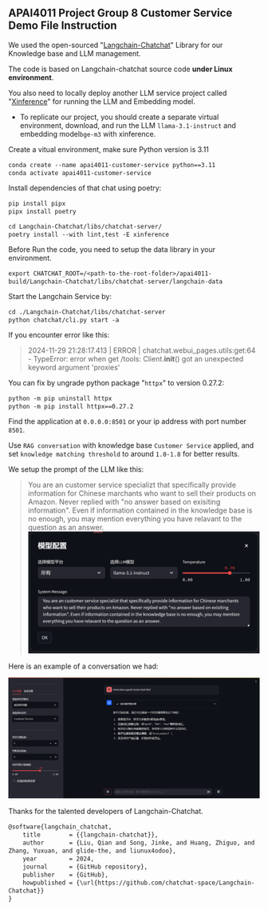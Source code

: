 ## APAI4011 Project Group 8 Customer Service Demo File Instruction

We used the open-sourced "[Langchain-Chatchat](https://github.com/chatchat-space/Langchain-Chatchat/blob/master/docs/contributing/README_dev.md)" Library for our Knowledge base and LLM management.

The code is based on Langchain-chatchat source code **under Linux environment**.

You also need to locally deploy another LLM service project called "[Xinference](https://inference.readthedocs.io/en/stable/getting_started/installation.html)" for running the LLM and Embedding model.

* To replicate our project, you should create a separate virtual environment, download, and run the LLM ``llama-3.1-instruct`` and embedding model``bge-m3`` with xinference.

Create a vitual environment, make sure Python version is 3.11

```
conda create --name apai4011-customer-service python==3.11
conda activate apai4011-customer-service
```

Install dependencies of that chat using poetry:

```
pip install pipx
pipx install poetry
```

```
cd Langchain-Chatchat/libs/chatchat-server/
poetry install --with lint,test -E xinference
```

Before Run the code, you need to setup the data library in your environment.

```
export CHATCHAT_ROOT=/<path-to-the-root-folder>/apai4011-build/Langchain-Chatchat/libs/chatchat-server/langchain-data
```

Start the Langchain Service by:

```
cd ./Langchain-Chatchat/libs/chatchat-server
python chatchat/cli.py start -a
```

If you encounter error like this:

> 2024-11-29 21:28:17.413 | ERROR | chatchat.webui\_pages.utils:get:64 - TypeError: error when get /tools: Client.**init**() got an unexpected keyword argument 'proxies'

You can fix by ungrade python package "``httpx``" to version 0.27.2:

```
python -m pip uninstall httpx
python -m pip install httpx==0.27.2
```

Find the application at ``0.0.0.0:8501`` or your ip address with port number ``8501``.

Use ``RAG conversation`` with knowledge base ``Customer Service`` applied, and set ``knowledge matching threshold`` to around ``1.0-1.8`` for better results.

We setup the prompt of the LLM like this:

> You are an customer service specializt that specifically provide information for Chinese marchants who want to sell their products on Amazon. Never replied with "no answer based on exisiting information". Even if information contained in the knowledge base is no enough, you may mention everything you have relavant to the question as an answer.
> ![1733818239994](./md-src/prompt.png)

Here is an example of a conversation we had:

![1733818197407](./md-src/conversation.png)

Thanks for the talented developers of Langchain-Chatchat.

```
@software{langchain_chatchat,
    title        = {{langchain-chatchat}},
    author       = {Liu, Qian and Song, Jinke, and Huang, Zhiguo, and Zhang, Yuxuan, and glide-the, and liunux4odoo},
    year         = 2024,
    journal      = {GitHub repository},
    publisher    = {GitHub},
    howpublished = {\url{https://github.com/chatchat-space/Langchain-Chatchat}}
}
```
